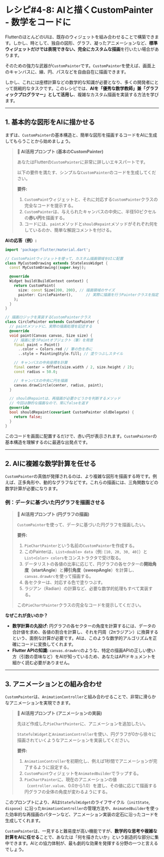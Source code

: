 # レシピ#4-8: AIと描くCustomPainter - 数学をコードに

FlutterのほとんどのUIは、既存のウィジェットを組み合わせることで構築できます。しかし、時として、独自の図形、グラフ、凝ったアニメーションなど、**標準ウィジェットだけでは表現できない、完全にカスタムな描画**を行いたい場合があります。

そのための強力な武器が`CustomPainter`です。`CustomPainter`を使えば、画面上のキャンバスに、線、円、パスなどを自由自在に描画できます。

しかし、これには座標計算などの数学的な知識が必要となり、多くの開発者にとって挑戦的なタスクです。このレシピでは、**AIを「優秀な数学教師」兼「グラフィックプログラマー」として活用し**、複雑なカスタム描画を実装する方法を学びます。

---

## 1. 基本的な図形をAIに描かせる

まずは、`CustomPainter`の基本構造と、簡単な図形を描画するコードをAIに生成してもらうことから始めましょう。

> **🤖 AI活用プロンプト (基本のCustomPainter)**
>
> あなたはFlutterの`CustomPainter`に非常に詳しいエキスパートです。
>
> 以下の要件を満たす、シンプルな`CustomPainter`のコードを生成してください。
>
> **要件:**
> 1.  `CustomPaint`ウィジェットと、それに対応する`CustomPainter`クラスの完全なコードを提示する。
> 2.  `CustomPainter`は、与えられたキャンバスの中央に、半径50ピクセルの**赤い円**を描画する。
> 3.  コードには、`paint`メソッドと`shouldRepaint`メソッドがそれぞれ何をしているのか、簡単な解説コメントを付ける。

**AIの応答（例）:**
```dart
import 'package:flutter/material.dart';

// CustomPaintウィジェットを使って、カスタム描画領域をUIに配置
class MyCustomDrawing extends StatelessWidget {
  const MyCustomDrawing({super.key});

  @override
  Widget build(BuildContext context) {
    return CustomPaint(
      size: const Size(200, 200), // 描画領域のサイズ
      painter: CirclePainter(),      // 実際に描画を行うPainterクラスを指定
    );
  }
}

// 描画ロジックを実装するCustomPainterクラス
class CirclePainter extends CustomPainter {
  // paintメソッドに、実際の描画処理を記述する
  @override
  void paint(Canvas canvas, Size size) {
    // 描画に使うPaintオブジェクト（筆）を用意
    final paint = Paint()
      ..color = Colors.red // 筆の色を赤に
      ..style = PaintingStyle.fill; // 塗りつぶしスタイル

    // キャンバスの中央座標を計算
    final center = Offset(size.width / 2, size.height / 2);
    const radius = 50.0;

    // キャンバスの中央に円を描画
    canvas.drawCircle(center, radius, paint);
  }

  // shouldRepaintは、再描画が必要かどうかを判断するメソッド
  // 今回は静的な描画なので、常にfalseを返す
  @override
  bool shouldRepaint(covariant CustomPainter oldDelegate) {
    return false;
  }
}
```
このコードを画面に配置するだけで、赤い円が表示されます。`CustomPainter`の基本構造を理解するのに最適な出発点です。

---

## 2. AIに複雑な数学計算を任せる

`CustomPainter`の真価が発揮されるのは、より複雑な図形を描画する時です。例えば、正多角形や、動的なグラフなどです。これらの描画には、三角関数などの数学計算が必要になります。

### 例：データに基づいた円グラフを描画させる

> **🤖 AI活用プロンプト (円グラフの描画)**
>
> `CustomPainter`を使って、データに基づいた円グラフを描画したい。
>
> **要件:**
> 1.  `PieChartPainter`という名前の`CustomPainter`を作成する。
> 2.  このPainterは、`List<double> data`（例: `[10, 20, 30, 40]`）と`List<Color> colors`をコンストラクタで受け取る。
> 3.  データリストの各値の比率に応じて、円グラフの各セクターの**開始角度（startAngle**）と**掃引角度（sweepAngle**）を計算し、`canvas.drawArc`を使って描画する。
> 4.  各セクターは、対応する色で塗りつぶす。
> 5.  ラジアン（Radian）の計算など、必要な数学的処理もすべて実装する。
>
> この`PieChartPainter`クラスの完全なコードを提示してください。

**なぜこれが良いのか？**
*   **数学計算の丸投げ:** 円グラフの各セクターの角度を計算するには、データの合計値を求め、各値の割合を計算し、それを円周（2πラジアン）に換算するという、面倒な計算が必要です。AIは、このような数学的アルゴリズムを正確にコードに変換してくれます。
*   **Flutter APIの知識:** `canvas.drawArc`のような、特定の描画APIの正しい使い方（引数の意味など）をAIが知っているため、あなたはAPIドキュメントを細かく読む必要がありません。

---

## 3. アニメーションとの組み合わせ

`CustomPainter`は、`AnimationController`と組み合わせることで、非常に滑らかなアニメーションを実現できます。

> **🤖 AI活用プロンプト (アニメーションの実装)**
>
> 先ほど作成した`PieChartPainter`に、アニメーションを追加したい。
>
> `StatefulWidget`と`AnimationController`を使い、円グラフが0から徐々に描画されていくようなアニメーションを実装してください。
>
> **要件:**
> 1.  `AnimationController`を初期化し、例えば1秒間でアニメーションが完了するように設定する。
> 2.  `CustomPaint`ウィジェットを`AnimatedBuilder`でラップする。
> 3.  `PieChartPainter`に、現在のアニメーションの値（`controller.value`、0.0から1.0）を渡し、その値に応じて描画する円グラフの全体の角度が変わるようにする。

このプロンプトにより、AIは`StatefulWidget`のライフサイクル（`initState`, `dispose`）に沿った`AnimationController`の管理方法や、`AnimatedBuilder`を使った効率的な再描画のパターンなど、アニメーション実装の定石に沿ったコードを生成してくれます。

`CustomPainter`は、一見すると難易度が高い機能ですが、**数学的な思考や複雑な計算をAIに任せる**ことで、あなたは「何を描きたいか」という創造的な部分に集中できます。AIとの協力体制が、最も劇的な効果を発揮する分野の一つと言えるでしょう。